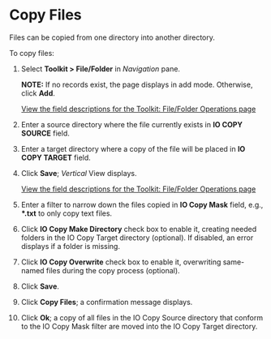 # Copy Files

Files can be copied from one directory into another directory.

To copy files:

1.  Select **Toolkit \> File/Folder** in *Navigation* pane.
    
    <span style="font-weight: bold;">NOTE:</span> If no records exist,
    the page displays in add mode. Otherwise, click
    <span style="font-weight: bold;">Add</span>.
    
    [View the field descriptions for the Toolkit: File/Folder Operations
    page](../Page_Desc/Toolkit_File_Folder_Operations_H.htm)

2.  Enter a source directory where the file currently exists in **IO
    COPY SOURCE** field.

3.  Enter a target directory where a copy of the file will be placed in
    **IO COPY TARGET** field.

4.  Click <span style="font-weight: bold;">Save</span>;
    <span style="font-style: italic;">Vertical</span> View displays.
    
    [View the field descriptions for the Toolkit: File/Folder Operations
    page](../Page_Desc/Toolkit_File_Folder_Operations_H.htm)

5.  Enter a filter to narrow down the files copied in **IO Copy Mask**
    field, e.g., **\*.txt** to only copy text files.

6.  Click **IO Copy Make Directory** check box to enable it, creating
    needed folders in the IO Copy Target directory (optional). If
    disabled, an error displays if a folder is missing.

7.  Click **IO Copy Overwrite** check box to enable it, overwriting
    same-named files during the copy process (optional).

8.  Click **Save<span style="font-weight: normal;">.</span>**

9.  Click **Copy Files**; a confirmation message displays.

10. Click **Ok**; a copy of all files in the IO Copy Source directory
    that conform to the IO Copy Mask filter are moved into the IO Copy
    Target directory.
